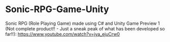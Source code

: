 # Sonic-RPG-Game-Unity
Sonic RPG (Role Playing Game) made using C# and Unity
Game Preview 1 (Not complete product!! - Just a sneak peak of what has been developed so far!!): https://www.youtube.com/watch?v=jya_ejuCrw0  
